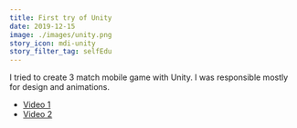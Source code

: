 ```yaml
---
title: First try of Unity
date: 2019-12-15
image: ./images/unity.png
story_icon: mdi-unity
story_filter_tag: selfEdu
---
```


I tried to create 3 match mobile game with Unity. I was responsible mostly for design and animations.

- [Video 1](https://youtu.be/1_pOTKlYMFU)
- [Video 2](https://youtu.be/j4IQYlGgrfw)
